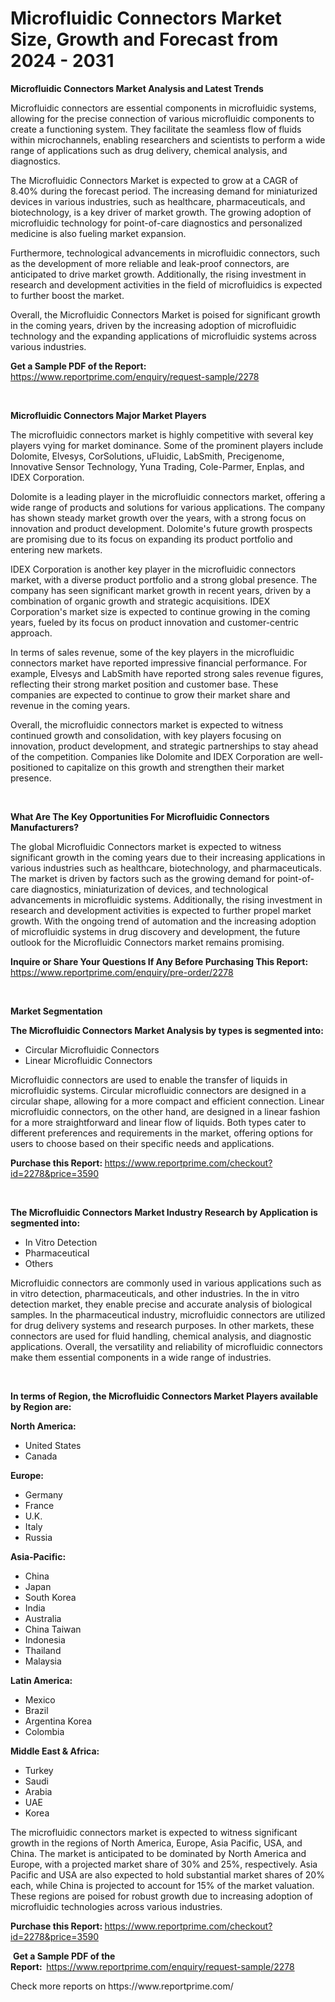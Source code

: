 <p><h1>Microfluidic Connectors Market Size, Growth and Forecast from 2024 - 2031</h1></p><p><strong>Microfluidic Connectors Market Analysis and Latest Trends</strong></p>
<p><p>Microfluidic connectors are essential components in microfluidic systems, allowing for the precise connection of various microfluidic components to create a functioning system. They facilitate the seamless flow of fluids within microchannels, enabling researchers and scientists to perform a wide range of applications such as drug delivery, chemical analysis, and diagnostics.</p><p>The Microfluidic Connectors Market is expected to grow at a CAGR of 8.40% during the forecast period. The increasing demand for miniaturized devices in various industries, such as healthcare, pharmaceuticals, and biotechnology, is a key driver of market growth. The growing adoption of microfluidic technology for point-of-care diagnostics and personalized medicine is also fueling market expansion.</p><p>Furthermore, technological advancements in microfluidic connectors, such as the development of more reliable and leak-proof connectors, are anticipated to drive market growth. Additionally, the rising investment in research and development activities in the field of microfluidics is expected to further boost the market.</p><p>Overall, the Microfluidic Connectors Market is poised for significant growth in the coming years, driven by the increasing adoption of microfluidic technology and the expanding applications of microfluidic systems across various industries.</p></p>
<p><strong>Get a Sample PDF of the Report:&nbsp;</strong> <a href="https://www.reportprime.com/enquiry/request-sample/2278">https://www.reportprime.com/enquiry/request-sample/2278</a></p>
<p>&nbsp;</p>
<p><strong>Microfluidic Connectors Major Market Players</strong></p>
<p><p>The microfluidic connectors market is highly competitive with several key players vying for market dominance. Some of the prominent players include Dolomite, Elvesys, CorSolutions, uFluidic, LabSmith, Precigenome, Innovative Sensor Technology, Yuna Trading, Cole-Parmer, Enplas, and IDEX Corporation.</p><p>Dolomite is a leading player in the microfluidic connectors market, offering a wide range of products and solutions for various applications. The company has shown steady market growth over the years, with a strong focus on innovation and product development. Dolomite's future growth prospects are promising due to its focus on expanding its product portfolio and entering new markets.</p><p>IDEX Corporation is another key player in the microfluidic connectors market, with a diverse product portfolio and a strong global presence. The company has seen significant market growth in recent years, driven by a combination of organic growth and strategic acquisitions. IDEX Corporation's market size is expected to continue growing in the coming years, fueled by its focus on product innovation and customer-centric approach.</p><p>In terms of sales revenue, some of the key players in the microfluidic connectors market have reported impressive financial performance. For example, Elvesys and LabSmith have reported strong sales revenue figures, reflecting their strong market position and customer base. These companies are expected to continue to grow their market share and revenue in the coming years.</p><p>Overall, the microfluidic connectors market is expected to witness continued growth and consolidation, with key players focusing on innovation, product development, and strategic partnerships to stay ahead of the competition. Companies like Dolomite and IDEX Corporation are well-positioned to capitalize on this growth and strengthen their market presence.</p></p>
<p>&nbsp;</p>
<p><strong>What Are The Key Opportunities For Microfluidic Connectors Manufacturers?</strong></p>
<p><p>The global Microfluidic Connectors market is expected to witness significant growth in the coming years due to their increasing applications in various industries such as healthcare, biotechnology, and pharmaceuticals. The market is driven by factors such as the growing demand for point-of-care diagnostics, miniaturization of devices, and technological advancements in microfluidic systems. Additionally, the rising investment in research and development activities is expected to further propel market growth. With the ongoing trend of automation and the increasing adoption of microfluidic systems in drug discovery and development, the future outlook for the Microfluidic Connectors market remains promising.</p></p>
<p><strong>Inquire or Share Your Questions If Any Before Purchasing This Report:</strong> <a href="https://www.reportprime.com/enquiry/pre-order/2278">https://www.reportprime.com/enquiry/pre-order/2278</a></p>
<p>&nbsp;</p>
<p><strong>Market Segmentation</strong></p>
<p><strong>The Microfluidic Connectors Market Analysis by types is segmented into:</strong></p>
<p><ul><li>Circular Microfluidic Connectors</li><li>Linear Microfluidic Connectors</li></ul></p>
<p><p>Microfluidic connectors are used to enable the transfer of liquids in microfluidic systems. Circular microfluidic connectors are designed in a circular shape, allowing for a more compact and efficient connection. Linear microfluidic connectors, on the other hand, are designed in a linear fashion for a more straightforward and linear flow of liquids. Both types cater to different preferences and requirements in the market, offering options for users to choose based on their specific needs and applications.</p></p>
<p><strong>Purchase this Report:&nbsp;</strong><a href="https://www.reportprime.com/checkout?id=2278&price=3590">https://www.reportprime.com/checkout?id=2278&price=3590</a></p>
<p>&nbsp;</p>
<p><strong>The Microfluidic Connectors Market Industry Research by Application is segmented into:</strong></p>
<p><ul><li>In Vitro Detection</li><li>Pharmaceutical</li><li>Others</li></ul></p>
<p><p>Microfluidic connectors are commonly used in various applications such as in vitro detection, pharmaceuticals, and other industries. In the in vitro detection market, they enable precise and accurate analysis of biological samples. In the pharmaceutical industry, microfluidic connectors are utilized for drug delivery systems and research purposes. In other markets, these connectors are used for fluid handling, chemical analysis, and diagnostic applications. Overall, the versatility and reliability of microfluidic connectors make them essential components in a wide range of industries.</p></p>
<p>&nbsp;</p>
<p><strong>In terms of Region, the Microfluidic Connectors Market Players available by Region are:</strong></p>
<p>
    <p> <strong> North America: </strong>
        <ul>
            <li>United States</li>
            <li>Canada</li>
        </ul>
        </p> 
    <p> <strong> Europe: </strong>
        <ul>
            <li>Germany</li>
            <li>France</li>
            <li>U.K.</li>
            <li>Italy</li>
            <li>Russia</li>
        </ul>
        </p> 
    <p> <strong> Asia-Pacific: </strong>
        <ul>
            <li>China</li>
            <li>Japan</li>
            <li>South Korea</li>
            <li>India</li>
            <li>Australia</li>
            <li>China Taiwan</li>
            <li>Indonesia</li>
            <li>Thailand</li>
            <li>Malaysia</li>
        </ul>
        </p> 
    <p> <strong> Latin America: </strong>
        <ul>
            <li>Mexico</li>
            <li>Brazil</li>
            <li>Argentina Korea</li>
            <li>Colombia</li>
        </ul>
        </p> 
    <p> <strong> Middle East & Africa: </strong>
        <ul>
            <li>Turkey</li>
            <li>Saudi</li>
            <li>Arabia</li>
            <li>UAE</li>
            <li>Korea</li>
        </ul>
    </p>
    </p>
<p><p>The microfluidic connectors market is expected to witness significant growth in the regions of North America, Europe, Asia Pacific, USA, and China. The market is anticipated to be dominated by North America and Europe, with a projected market share of 30% and 25%, respectively. Asia Pacific and USA are also expected to hold substantial market shares of 20% each, while China is projected to account for 15% of the market valuation. These regions are poised for robust growth due to increasing adoption of microfluidic technologies across various industries.</p></p>
<p><strong>Purchase this Report: </strong><a href="https://www.reportprime.com/checkout?id=2278&price=3590">https://www.reportprime.com/checkout?id=2278&price=3590</a></p>
<p>&nbsp;<strong>Get a Sample PDF of the Report:&nbsp;&nbsp;</strong><a href="https://www.reportprime.com/enquiry/request-sample/2278">https://www.reportprime.com/enquiry/request-sample/2278</a></p>
<p><strong></strong></p>
<p>Check more reports on https://www.reportprime.com/</p>